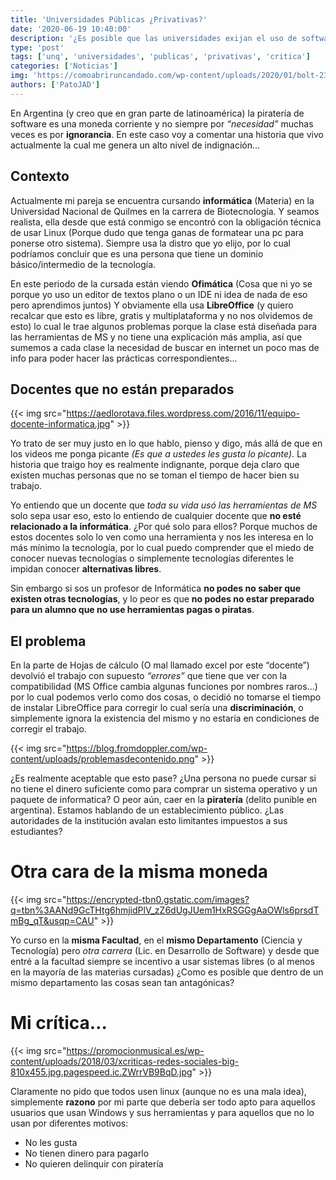 ```yaml
---
title: 'Universidades Públicas ¿Privativas?'
date: '2020-06-19 10:40:00'
description: '¿Es posible que las universidades exijan el uso de software privativo y de pago?¿Esta bien esto? No debería intentar incluir a todos por igual'
type: 'post'
tags: ['unq', 'universidades', 'publicas', 'privativas', 'critica']
categories: ['Noticias']
img: 'https://comoabriruncandado.com/wp-content/uploads/2020/01/bolt-2352669_1280-1200x800.jpg'
authors: ['PatoJAD']
---
```


En Argentina (y creo que en gran parte de latinoamérica) la piratería de software es una moneda corriente y no siempre por _“necesidad”_ muchas veces es por **ignorancia**. En este caso voy a comentar una historia que vivo actualmente la cual me genera un alto nivel de indignación…

## Contexto

Actualmente mi pareja se encuentra cursando **informática** (Materia) en la Universidad Nacional de Quilmes en la carrera de Biotecnología. Y seamos realista, ella desde que está conmigo se encontró con la obligación técnica de usar Linux (Porque dudo que tenga ganas de formatear una pc para ponerse otro sistema). Siempre usa la distro que yo elijo, por lo cual podríamos concluir que es una persona que tiene un dominio básico/intermedio de la tecnología.

En este periodo de la cursada están viendo **Ofimática** (Cosa que ni yo se porque yo uso un editor de textos plano o un IDE ni idea de nada de eso pero aprendimos juntos) Y obviamente ella usa **LibreOffice** (y quiero recalcar que esto es libre, gratis y multiplataforma y no nos olvidemos de esto) lo cual le trae algunos problemas porque la clase está diseñada para las herramientas de MS y no tiene una explicación más amplia, así que sumemos a cada clase la necesidad de buscar en internet un poco mas de info para poder hacer las prácticas correspondientes...

## Docentes que no están preparados

{{< img src="https://aedlorotava.files.wordpress.com/2016/11/equipo-docente-informatica.jpg" >}}

Yo trato de ser muy justo en lo que hablo, pienso y digo, más allá de que en los videos me ponga picante _(Es que a ustedes les gusta lo picante)_. La historia que traigo hoy es realmente indignante, porque deja claro que existen muchas personas que no se toman el tiempo de hacer bien su trabajo.

Yo entiendo que un docente que _toda su vida usó las herramientas de MS_ solo sepa usar eso, esto lo entiendo de cualquier docente que **no esté relacionado a la informática**. ¿Por qué solo para ellos? Porque muchos de estos docentes solo lo ven como una herramienta y nos les interesa en lo más mínimo la tecnología, por lo cual puedo comprender que el miedo de conocer nuevas tecnologías o simplemente tecnologías diferentes le impidan conocer **alternativas libres**.

Sin embargo si sos un profesor de Informática **no podes no saber que existen otras tecnologías**, y lo peor es que **no podes no estar preparado para un alumno que no use herramientas pagas o piratas**.

## El problema

En la parte de Hojas de cálculo (O mal llamado excel por este “docente”) devolvió el trabajo con supuesto _“errores”_ que tiene que ver con la compatibilidad (MS Office cambia algunas funciones por nombres raros...) por lo cual podemos verlo como dos cosas, o decidió no tomarse el tiempo de instalar LibreOffice para corregir lo cual sería una **discriminación**, o simplemente ignora la existencia del mismo y no estaría en condiciones de corregir el trabajo.

{{< img src="https://blog.fromdoppler.com/wp-content/uploads/problemasdecontenido.png" >}}

¿Es realmente aceptable que esto pase? ¿Una persona no puede cursar si no tiene el dinero suficiente como para comprar un sistema operativo y un paquete de informatica? O peor aún, caer en la **piratería** (delito punible en argentina). Estamos hablando de un establecimiento público. ¿Las autoridades de la institución avalan esto limitantes impuestos a sus estudiantes?

# Otra cara de la misma moneda

{{< img src="https://encrypted-tbn0.gstatic.com/images?q=tbn%3AANd9GcTHtg6hmjidPlV_zZ6dUgJUem1HxRSGGgAaOWls6prsdTmBg_qT&usqp=CAU" >}}

Yo curso en la **misma Facultad**, en el **mismo Departamento** (Ciencia y Tecnología) pero _otra carrera_ (Lic. en Desarrollo de Software) y desde que entré a la facultad siempre se incentivo a usar sistemas libres (o al menos en la mayoría de las materias cursadas) ¿Como es posible que dentro de un mismo departamento las cosas sean tan antagónicas?

# Mi crítica…

{{< img src="https://promocionmusical.es/wp-content/uploads/2018/03/xcriticas-redes-sociales-big-810x455.jpg.pagespeed.ic.ZWrrVB9BqD.jpg" >}}

Claramente no pido que todos usen linux (aunque no es una mala idea), simplemente **razono** por mi parte que debería ser todo apto para aquellos usuarios que usan Windows y sus herramientas y para aquellos que no lo usan por diferentes motivos:

-   No les gusta
-   No tienen dinero para pagarlo
-   No quieren delinquir con piratería
